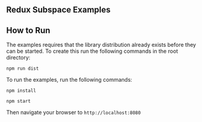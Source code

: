 Redux Subspace Examples
-----------------------

## How to Run

The examples requires that the library distribution already exists before they can be started.  To create this run the following commands in the root directory:

```
npm run dist
```

To run the examples, run the following commands:

```
npm install
```

```
npm start
```

Then navigate your browser to `http://localhost:8080`